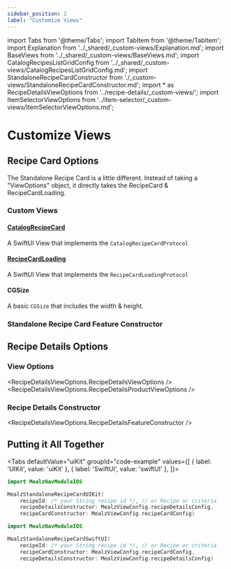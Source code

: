 ```yaml
---
sidebar_position: 2
label: "Customize Views"
---
```


import Tabs from '@theme/Tabs';
import TabItem from '@theme/TabItem';
import Explanation from '../_shared/_custom-views/Explanation.md';
import BaseViews from '../_shared/_custom-views/BaseViews.md';
import CatalogRecipesListGridConfig from '../_shared/_custom-views/CatalogRecipesListGridConfig.md';
import StandaloneRecipeCardConstructor from './_custom-views/StandaloneRecipeCardConstructor.md';
import * as RecipeDetailsViewOptions from '../recipe-details/_custom-views/';
import ItemSelectorViewOptions from '../item-selector/_custom-views/ItemSelectorViewOptions.md';

# Customize Views

<Explanation />

## Recipe Card Options

The Standalone Recipe Card is a little different. Instead of taking a "ViewOptions" object, it directly takes the RecipeCard & RecipeCardLoading.

### Custom Views

#### [CatalogRecipeCard](./components/CatalogRecipeCard)

A SwiftUI View that implements the `CatalogRecipeCardProtocol`

#### [RecipeCardLoading](./components/RecipeCardLoading)

A SwiftUI View that implements the `RecipeCardLoadingProtocol`

#### CGSize

A basic `CGSize` that includes the width & height.

### Standalone Recipe Card Feature Constructor

<StandaloneRecipeCardConstructor />

## Recipe Details Options

### View Options

<RecipeDetailsViewOptions.RecipeDetailsViewOptions />
<RecipeDetailsViewOptions.RecipeDetailsProductViewOptions />
<ItemSelectorViewOptions />

### Recipe Details Constructor

<RecipeDetailsViewOptions.RecipeDetailsFeatureConstructor />

## Putting it All Together

<Tabs
defaultValue="uiKit"
groupId="code-example"
values={[
{ label: 'UIKit', value: 'uiKit' },
{ label: 'SwiftUI', value: 'swiftUI' },
]}>

<TabItem value="uiKit">

```swift
import MealzNavModuleIOS

MealzStandaloneRecipeCardUIKit(
    recipeId: /* your String recipe id */, // or Recipe or criteria 
    recipeDetailsConstructor: MealzViewConfig.recipeDetailsConfig,
    recipeCardConstructor: MealzViewConfig.recipeCardConfig)
```
</TabItem>
<TabItem value="swiftUI">

```swift
import MealzNavModuleIOS

MealzStandaloneRecipeCardSwiftUI(
    recipeId: /* your String recipe id */, // or Recipe or criteria 
    recipeCardConstructor: MealzViewConfig.recipeCardConfig,
    recipeDetailsConstructor: MealzViewConfig.recipeDetailsConfig)
```
</TabItem>
</Tabs>